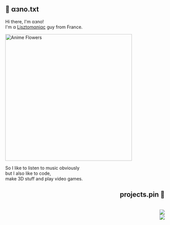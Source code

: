 <h2>
    🥬 αɜno.txt
</h2>

<p>
    Hi there, I'm αɜno!<br>
    I'm α
    <a href="https://github.com/aenoo/aenoo/blob/main/def.md">Lisztomαniαc</a>
    guy from France.<br>
</p>

<img style="width:400px;"
src="https://i.pinimg.com/originals/12/e5/aa/12e5aad6162b5e11c7ebe8a2cc1ab569.gif"
alt="Anime Flowers">

<p>
    So I like to listen to music obviously<br>
    but I also like to code,<br>
    make 3D stuff and play video games.
</p>

<h2 align=right>
    projects.pin 📌
</h2>

<p align=right>
    <br>
    <a href="https://github.com/aenoo/Discordicons">
        <img src="https://github-readme-stats.vercel.app/api/pin/?username=aenoo&repo=Discordicons&title_color=fff&text_color=b9bbbe&icon_color=b9bbbe&border_color=18191c&bg_color=18191c&border_radius=10px"/>
    </a>
    <br>
    <a href="https://github.com/aenoo/Connections">
        <img src="https://github-readme-stats.vercel.app/api/pin/?username=aenoo&repo=Connections&title_color=fff&text_color=b9bbbe&icon_color=b9bbbe&border_color=18191c&bg_color=18191c&border_radius=10px"/>
    </a>
</p>
